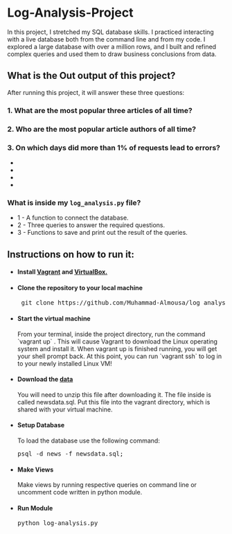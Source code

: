 # Log-Analysis-Project

In this project, I stretched my SQL database skills. I practiced interacting with a live database both from the command line and from my code.
I explored a large database with over a million rows, and I built and refined complex queries and used them to draw business conclusions from data.


## What is the Out output of this project?

After running this project, it will answer these three questions:

### 1. What are the most popular three articles of all time?

### 2. Who are the most popular article authors of all time?

### 3. On which days did more than 1% of requests lead to errors?
*
*
*
*

### What is inside my `log_analysis.py` file?
* 1 - A function to connect the database.
* 2 - Three queries to answer the required questions.
* 3 - Functions to save and print out the result of the queries. 




## Instructions on how to run it:
* <h4>Install <a href="https://www.vagrantup.com/">Vagrant</a> and <a href="https://www.virtualbox.org/wiki/Downloads">VirtualBox.</a></h4>
* <h4>Clone the repository to your local machine</h4>
  <pre> git clone https://github.com/Muhammad-Almousa/log_analysis.git</pre>
* <h4>Start the virtual machine</h4>
  From your terminal, inside the project directory, run the command  `vagrant up` . This will cause Vagrant to download the Linux      
  operating   system and install it.
  When vagrant up is finished running, you will get your shell prompt back. At this point, you can run `vagrant ssh` to log in to your  
  newly installed Linux VM!
* <h4>Download the <a href="https://d17h27t6h515a5.cloudfront.net/topher/2016/August/57b5f748_newsdata/newsdata.zip">data</a></h4>
  You will need to unzip this file after downloading it. The file inside is called newsdata.sql. Put this file into the vagrant     
  directory, which is shared with your virtual machine.
* <h4>Setup Database</h4>
  To load the database use the following command:
  <pre>psql -d news -f newsdata.sql;</pre>
* <h4>Make Views</h4>
  Make views by running respective queries on command line or uncomment code written in python module.
* <h4>Run Module</h4>
  <pre>python log-analysis.py</pre>

